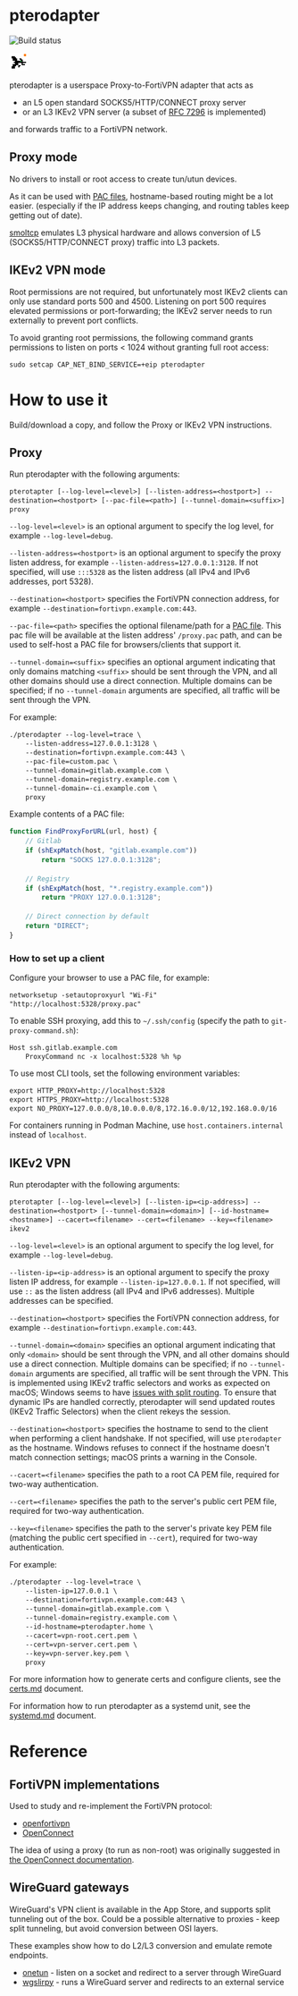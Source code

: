 # pterodapter

![Build status](https://github.com/zlogic/pterodapter/actions/workflows/cargo-build.yml/badge.svg)

<img src="logo.png" alt="Logo" style="width:32px;height:32px;">

pterodapter is a userspace Proxy-to-FortiVPN adapter that acts as

* an L5 open standard SOCKS5/HTTP/CONNECT proxy server
* or an L3 IKEv2 VPN server (a subset of [RFC 7296](https://datatracker.ietf.org/doc/html/rfc7296) is implemented)

and forwards traffic to a FortiVPN network.

## Proxy mode

No drivers to install or root access to create tun/utun devices.

As it can be used with [PAC files](https://en.wikipedia.org/wiki/Proxy_auto-config), hostname-based routing might be a lot easier.
(especially if the IP address keeps changing, and routing tables keep getting out of date).

[smoltcp](https://github.com/smoltcp-rs/smoltcp) emulates L3 physical hardware and allows conversion of L5 (SOCKS5/HTTP/CONNECT proxy) traffic into L3 packets.

## IKEv2 VPN mode

Root permissions are not required, but unfortunately most IKEv2 clients can only use standard ports 500 and 4500.
Listening on port 500 requires elevated permissions or port-forwarding; the IKEv2 server needs to run externally to prevent port conflicts.

To avoid granting root permissions, the following command grants permissions to listen on ports < 1024 without granting full root access:

```shell
sudo setcap CAP_NET_BIND_SERVICE=+eip pterodapter
```

# How to use it

Build/download a copy, and follow the Proxy or IKEv2 VPN instructions.

## Proxy

Run pterodapter with the following arguments:

```shell
pterotapter [--log-level=<level>] [--listen-address=<hostport>] --destination=<hostport> [--pac-file=<path>] [--tunnel-domain=<suffix>] proxy
```

`--log-level=<level>` is an optional argument to specify the log level, for example `--log-level=debug`.

`--listen-address=<hostport>` is an optional argument to specify the proxy listen address, for example `--listen-address=127.0.0.1:3128`. If not specified, will use `:::5328` as the listen address (all IPv4 and IPv6 addresses, port 5328).

`--destination=<hostport>` specifies the FortiVPN connection address, for example `--destination=fortivpn.example.com:443`.

`--pac-file=<path>` specifies the optional filename/path for a [PAC file](https://en.wikipedia.org/wiki/Proxy_auto-config). This pac file will be available at the listen address' `/proxy.pac` path, and can be used to self-host a PAC file for browsers/clients that support it.

`--tunnel-domain=<suffix>` specifies an optional argument indicating that only domains matching `<suffix>` should be sent through the VPN, and all other domains should use a direct connection. Multiple domains can be specified; if no `--tunnel-domain` arguments are specified, all traffic will be sent through the VPN.

For example:

```shell
./pterodapter --log-level=trace \
    --listen-address=127.0.0.1:3128 \
    --destination=fortivpn.example.com:443 \
    --pac-file=custom.pac \
    --tunnel-domain=gitlab.example.com \
    --tunnel-domain=registry.example.com \
    --tunnel-domain=-ci.example.com \
    proxy
```

Example contents of a PAC file:

```javascript
function FindProxyForURL(url, host) {
    // Gitlab
    if (shExpMatch(host, "gitlab.example.com"))
        return "SOCKS 127.0.0.1:3128";

    // Registry
    if (shExpMatch(host, "*.registry.example.com"))
        return "PROXY 127.0.0.1:3128";

    // Direct connection by default
    return "DIRECT";
}
```

### How to set up a client

Configure your browser to use a PAC file, for example:

```shell
networksetup -setautoproxyurl "Wi-Fi" "http://localhost:5328/proxy.pac"
```

To enable SSH proxying, add this to `~/.ssh/config` (specify the path to `git-proxy-command.sh`):

```
Host ssh.gitlab.example.com
    ProxyCommand nc -x localhost:5328 %h %p
```

To use most CLI tools, set the following environment variables:

```shell
export HTTP_PROXY=http://localhost:5328
export HTTPS_PROXY=http://localhost:5328
export NO_PROXY=127.0.0.0/8,10.0.0.0/8,172.16.0.0/12,192.168.0.0/16
```

For containers running in Podman Machine, use `host.containers.internal` instead of `localhost`.

## IKEv2 VPN

Run pterodapter with the following arguments:

```shell
pterotapter [--log-level=<level>] [--listen-ip=<ip-address>] --destination=<hostport> [--tunnel-domain=<domain>] [--id-hostname=<hostname>] --cacert=<filename> --cert=<filename> --key=<filename> ikev2
```

`--log-level=<level>` is an optional argument to specify the log level, for example `--log-level=debug`.

`--listen-ip=<ip-address>` is an optional argument to specify the proxy listen IP address, for example `--listen-ip=127.0.0.1`. If not specified, will use `::` as the listen address (all IPv4 and IPv6 addresses). Multiple addresses can be specified.

`--destination=<hostport>` specifies the FortiVPN connection address, for example `--destination=fortivpn.example.com:443`.

`--tunnel-domain=<domain>` specifies an optional argument indicating that only `<domain>` should be sent through the VPN, and all other domains should use a direct connection. Multiple domains can be specified; if no `--tunnel-domain` arguments are specified, all traffic will be sent through the VPN. This is implemented using IKEv2 traffic selectors and works as expected on macOS; Windows seems to have [issues with split routing](https://docs.strongswan.org/docs/5.9/howtos/forwarding.html#_split_tunneling_with_ikev2). To ensure that dynamic IPs are handled correctly, pterodapter will send updated routes (IKEv2 Traffic Selectors) when the client rekeys the session.

`--destination=<hostport>` specifies the hostname to send to the client when performing a client handshake. If not specified, will use `pterodapter` as the hostname. Windows refuses to connect if the hostname doesn't match connection settings; macOS prints a warning in the Console.

`--cacert=<filename>` specifies the path to a root CA PEM file, required for two-way authentication.

`--cert=<filename>` specifies the path to the server's public cert PEM file, required for two-way authentication.

`--key=<filename>` specifies the path to the server's private key PEM file (matching the public cert specified in `--cert`), required for two-way authentication.

For example:

```shell
./pterodapter --log-level=trace \
    --listen-ip=127.0.0.1 \
    --destination=fortivpn.example.com:443 \
    --tunnel-domain=gitlab.example.com \
    --tunnel-domain=registry.example.com \
    --id-hostname=pterodapter.home \
    --cacert=vpn-root.cert.pem \
    --cert=vpn-server.cert.pem \
    --key=vpn-server.key.pem \
    proxy
```

For more information how to generate certs and configure clients, see the [certs.md](docs/certs.md) document.

For information how to run pterodapter as a systemd unit, see the [systemd.md](docs/systemd.md) document.

# Reference

## FortiVPN implementations

Used to study and re-implement the FortiVPN protocol:

* [openfortivpn](https://github.com/adrienverge/openfortivpn)
* [OpenConnect](https://www.infradead.org/openconnect/)

The idea of using a proxy (to run as non-root) was originally suggested in [the OpenConnect documentation](https://www.infradead.org/openconnect/nonroot.html).

## WireGuard gateways

WireGuard's VPN client is available in the App Store, and supports split tunneling out of the box.
Could be a possible alternative to proxies - keep split tunneling, but avoid conversion between OSI layers.

These examples show how to do L2/L3 conversion and emulate remote endpoints.

* [onetun](https://github.com/aramperes/onetun) - listen on a socket and redirect to a server through WireGuard
* [wgslirpy](https://github.com/vi/wgslirpy) - runs a WireGuard server and redirects to an external service
